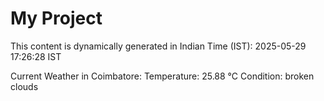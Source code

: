 # My Project

This content is dynamically generated in Indian Time (IST): 2025-05-29 17:26:28 IST


Current Weather in Coimbatore:
Temperature: 25.88 °C
Condition: broken clouds
